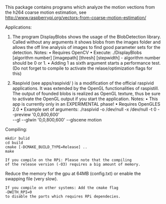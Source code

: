 This package contains programs which analyze the 
motion vections from the h264 coarse motion estimation, see
http://www.raspberrypi.org/vectors-from-coarse-motion-estimation/


Applications:

1. The program DisplayBlobs shows the usage of the BlobDetection
library. Called without any arguments it shows blobs from the
images folder and allows the off line analysis of images
to find good parameter sets for the detection.
Notes:
• Requires OpenCV
• Execute: ./DisplayBlobs [algorithm number] [imagepath] [thresh] [stepwidth]
		- algorithm number should be 0 or 1.
• Adding 1 as sixth argument starts a performance test. (Do not forget
	to compile to activate the relase/optimization flags for this)

2. Raspivid (see apps/raspivid/ ) is a modification of the official
raspivid applications. It was extended by the OpenGL functionalities 
of raspistill. The output of founded blobs is realized as OpenGL texture,
thus be sure to activate the OpenGL output if you start the application.
Notes:
• This app is currently only in an EXPERIMENTAL phase! 
• Requires OpenGLES 2.0
• Example set of arguments:
	./raspivid -o /dev/null -x /dev/null -t 0 --preview '0,0,800,600' \
		--gl --glwin '0,0,800,600' --glscene motion 


Compiling:

	mkdir bulid
	cd build
	cmake [-DCMAKE_BUILD_TYPE=Release] ..
	make

	If you compile on the RPi: Please note that the compiling 
	of the release version (-O3) requires a big amount of memory.
  Reduce the memory for the gpu at 64MB (config.txt) or enable the
	swapping file (very slow).

	If you compile on other systems: Add the cmake flag
	-DWITH_RPI=0
	to disable the parts which requires RPi dependecies.


